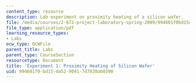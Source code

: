 ```yaml
---
content_type: resource
description: Lab experiment on proximity heating of a silicon wafer.
file: /media/courses/2-672-project-laboratory-spring-2009/994601f0bd15da5290417d7838ab0390_prx_heat.pdf
file_type: application/pdf
learning_resource_types:
- Labs
ocw_type: OCWFile
parent_title: Labs
parent_type: CourseSection
resourcetype: Document
title: 'Experiment 1: Proximity Heating of Silicon Wafer'
uid: 994601f0-bd15-da52-9041-7d7838ab0390
---
```

